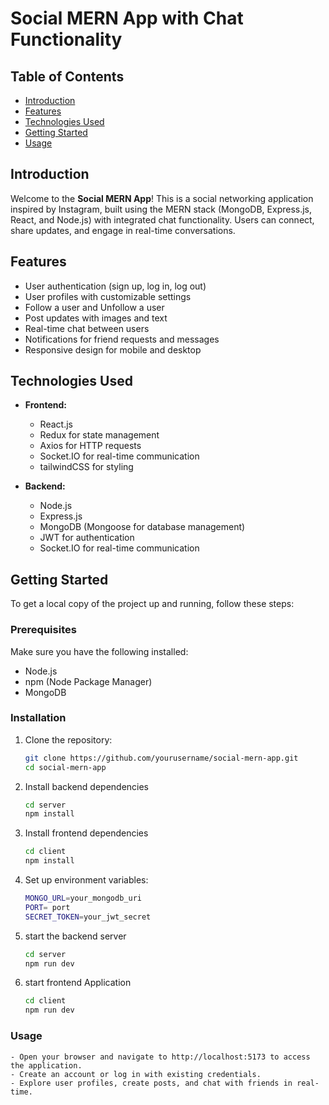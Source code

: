 # Social MERN App with Chat Functionality

## Table of Contents
- [Introduction](#introduction)
- [Features](#features)
- [Technologies Used](#technologies-used)
- [Getting Started](#getting-started)
- [Usage](#usage)

## Introduction
Welcome to the **Social MERN App**! This is a social networking application inspired by Instagram, built using the MERN stack (MongoDB, Express.js, React, and Node.js) with integrated chat functionality. Users can connect, share updates, and engage in real-time conversations.

## Features
- User authentication (sign up, log in, log out)
- User profiles with customizable settings
- Follow a user and Unfollow a user
- Post updates with images and text
- Real-time chat between users
- Notifications for friend requests and messages
- Responsive design for mobile and desktop

## Technologies Used
- **Frontend:**
  - React.js
  - Redux for state management
  - Axios for HTTP requests
  - Socket.IO for real-time communication
  - tailwindCSS for styling

- **Backend:**
  - Node.js
  - Express.js
  - MongoDB (Mongoose for database management)
  - JWT for authentication
  - Socket.IO for real-time communication

## Getting Started
To get a local copy of the project up and running, follow these steps:

### Prerequisites
Make sure you have the following installed:
- Node.js
- npm (Node Package Manager)
- MongoDB

### Installation
1. Clone the repository:
   ```bash
   git clone https://github.com/yourusername/social-mern-app.git
   cd social-mern-app

2. Install backend dependencies
    ```bash
    cd server
    npm install

3. Install frontend dependencies
    ```bash
    cd client
    npm install

4. Set up environment variables:
    ```bash
    MONGO_URL=your_mongodb_uri
    PORT= port
    SECRET_TOKEN=your_jwt_secret

5. start the backend server
    ```bash
    cd server
    npm run dev

6. start frontend Application
    ```bash
    cd client
    npm run dev

### Usage
    - Open your browser and navigate to http://localhost:5173 to access the application.
    - Create an account or log in with existing credentials.
    - Explore user profiles, create posts, and chat with friends in real-time.